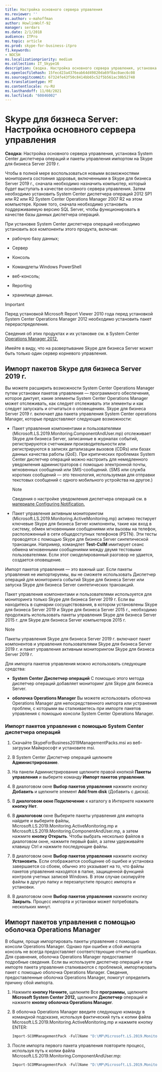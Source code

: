 ```yaml
---
title: Настройка основного сервера управления
ms.reviewer: ''
ms.author: v-mahoffman
author: HowlinWolf-92
manager: serdars
ms.date: 2/1/2018
audience: ITPro
ms.topic: article
ms.prod: skype-for-business-itpro
f1.keywords:
- NOCSH
ms.localizationpriority: medium
ms.collection: IT_Skype16
description: Сводка. Настройка основного сервера управления, установка System Center диспетчера операций и пакеты управления импортом на Skype для бизнеса Server 2019 г.
ms.openlocfilehash: 15fecd23a4376eab64d49820da69f8ac0aec6c08
ms.sourcegitcommit: 67324fe43f50c8414bb65c52f5b561ac30b52748
ms.translationtype: MT
ms.contentlocale: ru-RU
ms.lasthandoff: 11/08/2021
ms.locfileid: "60846002"
---
```

# <a name="skype-for-business-server-configure-the-primary-management-server"></a>Skype для бизнеса Server: Настройка основного сервера управления

**Сводка:** Настройка основного сервера управления, установка System Center диспетчера операций и пакеты управления импортом на Skype для бизнеса Server 2019 г.

Чтобы в полной мере воспользоваться новыми возможностями мониторинга состояния здоровья, включенными в Skype для бизнеса Server 2019 г., сначала необходимо назначить компьютер, который будет выступать в качестве основного сервера управления. Затем необходимо установить System Center диспетчера операций 2012 SP1 или R2 или R2 System Center Operations Manager 2007 R2 на этом компьютере. Кроме того, сначала необходимо установить поддерживаемую версию SQL Server, чтобы функционировать в качестве базы данных диспетчера операций.

При установке System Center диспетчера операций необходимо установить все компоненты этого продукта, включая:

- рабочую базу данных;

- Сервер

- Консоль

- Командлеты Windows PowerShell

- веб-консоль;

- Reporting

- хранилище данных.

> [!IMPORTANT]
> Перед установкой Microsoft Report Viewer 2010 года перед установкой System Center Operations Manager 2012 необходимо установить пакет перераспределения.

Сведения об этих продуктах и их установке см. в System Center [Operations Manager 2012.](/previous-versions/system-center/system-center-2012-R2/hh205987(v=sc.12))

Имейте в виду, что на развертывание Skype для бизнеса Server может быть только один сервер корневого управления.

## <a name="importing-the-skype-for-business-server-2019-management-packs"></a>Импорт пакетов Skype для бизнеса Server 2019 г.

Вы можете расширить возможности System Center Operations Manager путем установки пакетов управления — программного обеспечения, которое диктует, какие элементы System Center Operations Manager может отслеживать, как следует отслеживать эти элементы и как следует запускать и отчитаться о оповещениях. Skype для бизнеса Server 2019 г. включает два пакета управления System Center operations Manager, которые предоставляют следующие возможности:

-  Пакет управления компонентами и пользователями (Microsoft.LS.2019.Monitoring.ComponentAndUser.mp) отслеживает Skype для бизнеса Server, записанные в журналах событий, регистрируются счетчиками производительности или регистрируются в записях детализации вызовов (CDRs) или базах данных качества работы (QoE). При критических проблемах System Center диспетчер операций можно настроить для немедленного уведомления администраторов с помощью электронной почты, мгновенных сообщений или SMS-сообщений. (SMS или служба коротких сообщений — это технология, используемая для отправки текстовых сообщений с одного мобильного устройства на другое.)

    > [!NOTE]
    >  Сведения о настройке уведомления диспетчера операций см. в [материале Configuring Notification.](/previous-versions/system-center/operations-manager-2007-r2/dd440890(v=technet.10))

-  Пакет управления активным мониторингом (Microsoft.LS.2019.Monitoring.ActiveMonitoring.mp) активно тестирует ключевые Skype для бизнеса Server компоненты, такие как вход в систему, обмен мгновенными сообщениями или вызовы на телефон, расположенный в сети общедоступных телефонов (PSTN). Эти тесты проводятся с помощью Skype для бизнеса Server синтетической транзакции. Например, командлет **Test-CsIM** имитирует сеанс обмена мгновенными сообщениями между двумя тестовыми пользователями. Если этот смоделированный разговор не удается, создается оповещение.

Импорт пакетов управления — это важный шаг. Если пакеты управления не импортируемы, вы не сможете использовать Диспетчер операций для мониторинга событий Skype для бизнеса Server или запуска Skype для бизнеса Server синтетических транзакций.

Пакет управления компонентами и пользователями используется для мониторинга только Skype для бизнеса Server 2019 г. Если вы находитесь в сценарии сосуществования, в котором установлены Skype для бизнеса Server 2019 и Skype для бизнеса Server 2015 г., необходимо продолжать использовать пакеты управления Skype для бизнеса Server 2015 г. для Skype для бизнеса Server компьютеров 2015 г.

> [!NOTE]
> Пакеты управления Skype для бизнеса Server 2019 г. включают пакет компонентов и управления пользователями Skype для бизнеса Server 2019 г. и пакет управления активным мониторингом Skype для бизнеса Server 2019 г.

Для импорта пакетов управления можно использовать следующие средства:

- **System Center Диспетчер операций** С помощью этого метода диспетчер операций добавляет мониторинг для Skype для бизнеса Server.

- **оболочка Operations Manager** Вы можете использовать оболочка Operations Manager для непосредственного импорта или устранения проблем, с которыми вы сталкиваетесь при импорте пакетов управления с помощью консоли System Center Operations Manager.

### <a name="importing-the-management-packs-by-using-system-center-operations-manager"></a>Импорт пакетов управления с помощью System Center диспетчера операций

1. Скачайте SkypeForBusiness2019ManagementPacks.msi из веб-загрузки Майкрософт и установите msi.

2. В System Center Диспетчер операций щелкните **Администрирование**.

3. На панели Администрирование щелкните правой кнопкой **Пакеты управления** и выберите команду **Импорт пакетов управления**.

4. В диалоговом окне **Выбор пакетов управления** нажмите кнопку **Добавить** и щелкните элемент **Add from disk** (Добавить с диска).

5. В **диалоговом окне Подключение** к каталогу в Интернете нажмите **кнопку Нет**.

6. В **диалоговом** окне Выберите пакеты управления для импорта найдите и выберите файлы, Microsoft.LS.2019.Monitoring.ActiveMonitoring.mp и Microsoft.LS.2019.Monitoring.ComponentAndUser.mp, а затем нажмите **кнопку Открыть**. Чтобы выбрать несколько файлов в диалоговом окне, нажмите первый файл, а затем удерживайте клавишу Ctrl и нажмите последующие файлы.

7. В диалоговом окне **Выбор пакетов управления** нажмите кнопку **Установить**. Если отображается сообщение об ошибке и установка завершается со сбоем, обычно это указывает на то, что файлы пакетов управления находятся в папке, защищенной функцией контроля учетных записей Windows. В этом случае скопируйте файлы в другую папку и перезапустите процесс импорта и установки.

8. В диалоговом окне **Выбор пакетов управления** нажмите кнопку **Закрыть**. Процесс импорта и установки может потребовать нескольких минут.

## <a name="importing-the-management-packs-by-using-the-operations-manager-shell"></a>Импорт пакетов управления с помощью оболочка Operations Manager

В общем, проще импортировать пакеты управления с помощью консоли Operations Manager. Однако при ошибке и сбой импорта консоль не всегда предоставляет соответствующие отчеты об ошибках. Для сравнения, оболочка Operations Manager предоставляет подробные сведения. Если вы используете диспетчер операций и при импорте пакета управления сталкиваются с проблемой, импортировать пакет с помощью оболочка Operations Manager. Сведения, предоставленные оболочка Operations Manager, помогут определить причину сбой импорта.

1. Нажмите **кнопку Начните,** щелкните Все **программы,** щелкните **Microsoft System Center 2012,** щелкните **Диспетчер** операций и нажмите **кнопку оболочка Operations Manager**.

2. В оболочка Operations Manager введите следующую команду в командной подсказке, используя фактический путь к копии файла Microsoft.LS.2019.Monitoring.ActiveMonitoring.mp и нажмите кнопку ENTER:

   ```PowerShell
   Import-SCOMManagementPack -FullName "D:\MP\Microsoft.LS.2019.Monitoring.ActiveMonitoring.mp"
   ```

3. После импорта первого пакета управления повторите процесс, используя путь к копии файла Microsoft.LS.2019.Monitoring.ComponentAndUser.mp:

   ```PowerShell
   Import-SCOMManagementPack -FullName "D:\MP\Microsoft.LS.2019.Monitoring.ComponentAndUser.mp"
   ```